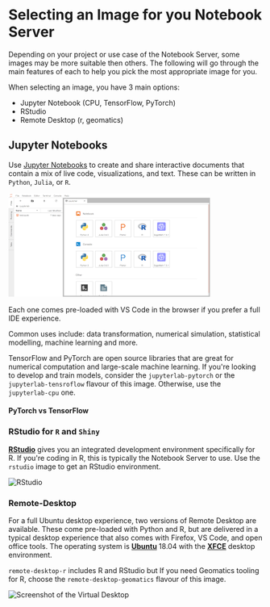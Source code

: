 # Selecting an Image for you Notebook Server

Depending on your project or use case of the Notebook Server, some images may be
more suitable then others. The following will go through the main features of
each to help you pick the most appropriate image for you.

When selecting an image, you have 3 main options:

- Jupyter Notebook (CPU, TensorFlow, PyTorch)
- RStudio
- Remote Desktop (r, geomatics)

## Jupyter Notebooks

Use [Jupyter Notebooks](https://jupyter.org/) to create and share interactive
documents that contain a mix of live code, visualizations, and text. These can
be written in `Python`, `Julia`, or `R`.

![Jupyter Notebooks](../images/jupyter_in_action.png)

Each one comes pre-loaded with VS Code in the browser if you prefer a full IDE
experience.

Common uses include: data transformation, numerical simulation, statistical
modelling, machine learning and more.

TensorFlow and PyTorch are open source libraries that are great for numerical
computation and large-scale machine learning. If you're looking to develop and
train models, consider the `jupyterlab-pytorch` or the `jupyterlab-tensroflow`
flavour of this image. Otherwise, use the `jupyterlab-cpu` one.

#### PyTorch vs TensorFlow

### RStudio for `R` and `Shiny`

**[RStudio](RStudio/)** gives you an integrated development environment
specifically for R. If you're coding in R, this is typically the Notebook Server
to use. Use the `rstudio` image to get an RStudio environment.

![RStudio](../images/rstudio_visual.png)

### Remote-Desktop

For a full Ubuntu desktop experience, two versions of Remote Desktop are
available. These come pre-loaded with Python and R, but are delivered in a
typical desktop experience that also comes with Firefox, VS Code, and open
office tools. The operating system is **[Ubuntu](https://ubuntu.com/about)**
18.04 with the **[XFCE](https://www.xfce.org/about)** desktop environment.

`remote-desktop-r` includes R and RStudio but If you need Geomatics tooling for
R, choose the `remote-desktop-geomatics` flavour of this image.

![Screenshot of the Virtual Desktop](../images/rd_desktop.png)
